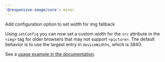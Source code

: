 ```yaml
---
'@responsive-image/core': minor
---
```


Add configuration option to set width for img fallback

Using `setConfig` you can now set a custom width for the `src` attribute in the `<img>` tag for older browsers that may not support `<picture>`. The default behavior is to use the largest entry in `deviceWidths`, which is 3840.

See a [usage example in the documentation](https://responsive-image.dev/usage/configure).
